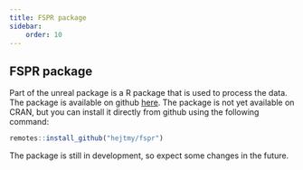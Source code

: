 ```yaml
---
title: FSPR package
sidebar:
    order: 10 
---
```


## FSPR package

Part of the unreal package is a R package that is used to process the data. The package is available on github [here](https://github.com/hejtmy/fspr). The package is not yet available on CRAN, but you can install it directly from github using the following command:

```r
remotes::install_github("hejtmy/fspr")
```

The package is still in development, so expect some changes in the future. 